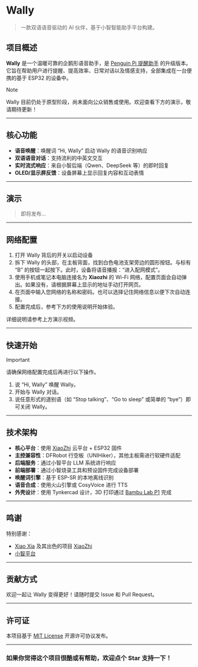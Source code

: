# Wally

> 一款双语语音驱动的 AI 伙伴，基于小智智能助手平台构建。

## 项目概述

**Wally** 是一个温暖可靠的企鹅形语音助手，是 [Penguin Pi 提醒助手](https://github.com/JLW-7/Penguin-Pi) 的升级版本。它旨在帮助用户进行提醒、提高效率、日常对话以及情感支持，全部集成在一台便携的基于 ESP32 的设备中。

> [!NOTE]
> Wally 目前仍处于原型阶段，尚未面向公众销售或使用。欢迎查看下方的演示，敬请期待更新！

---

## 核心功能

* **语音唤醒**：唤醒词 “Hi, Wally” 启动 Wally 的语音识别响应
* **双语语音对话**：支持流利的中英文交互
* **实时流式响应**：来自小智后端（Qwen、DeepSeek 等）的即时回复
* **OLED/显示屏反馈**：设备屏幕上显示回复内容和互动表情

---

## 演示

> 即将发布...

---

## 网络配置

1. 打开 Wally 背后的开关以启动设备  
2. 拆下 Wally 的头部，在主板背面，找到白色电池支架旁边的圆形按钮。与标有 “B” 的按钮一起按下。此时，设备将语音播报：“进入配网模式”。  
3. 使用手机或笔记本电脑连接名为 **Xiaozhi** 的 Wi-Fi 网络，配置页面会自动弹出。如果没有，请根据屏幕上显示的地址手动打开网页。  
4. 在页面中输入您网络的名称和密码。也可以选择记住网络信息以便下次自动连接。  
5. 配置完成后，参考下方的使用说明开始体验。

详细说明请参考上方演示视频。

___

## 快速开始

> [!IMPORTANT]
> 请确保网络配置完成后再进行以下操作。

1. 说 “Hi, Wally” 唤醒 Wally。  
2. 开始与 Wally 对话。  
3. 说任意形式的道别语（如 “Stop talking”、“Go to sleep” 或简单的 “bye”）即可关闭 Wally。  

---

## 技术架构

* **核心平台**：使用 [XiaoZhi](https://github.com/78/xiaozhi-esp32) 云平台 + ESP32 固件  
* **主控兼容性**：DFRobot 行空板（UNIHiker），其他主板需进行软硬件适配  
* **后端服务**：通过小智平台 LLM 系统进行响应  
* **前端部署**：通过小智烧录工具和预设固件完成设备部署  
* **唤醒词引擎**：基于 ESP-SR 的本地离线识别  
* **语音合成**：使用火山引擎或 CosyVoice 进行 TTS  
* **外壳设计**：使用 Tynkercad 设计，3D 打印通过 [Bambu Lab P1](https://bambulab.com/en-us/p1) 完成  

___

## 鸣谢

特别感谢：
- [Xiao Xia](https://github.com/78) 及其出色的项目 [XiaoZhi](https://github.com/78/xiaozhi-esp32)
- [小智平台](https://xiaozhi.me/)

___

## 贡献方式

欢迎一起让 Wally 变得更好！请随时提交 Issue 和 Pull Request。

---

## 许可证

本项目基于 [MIT License](LICENSE) 开源许可协议发布。

---

### 如果你觉得这个项目很酷或有帮助，欢迎点个 Star 支持一下！
